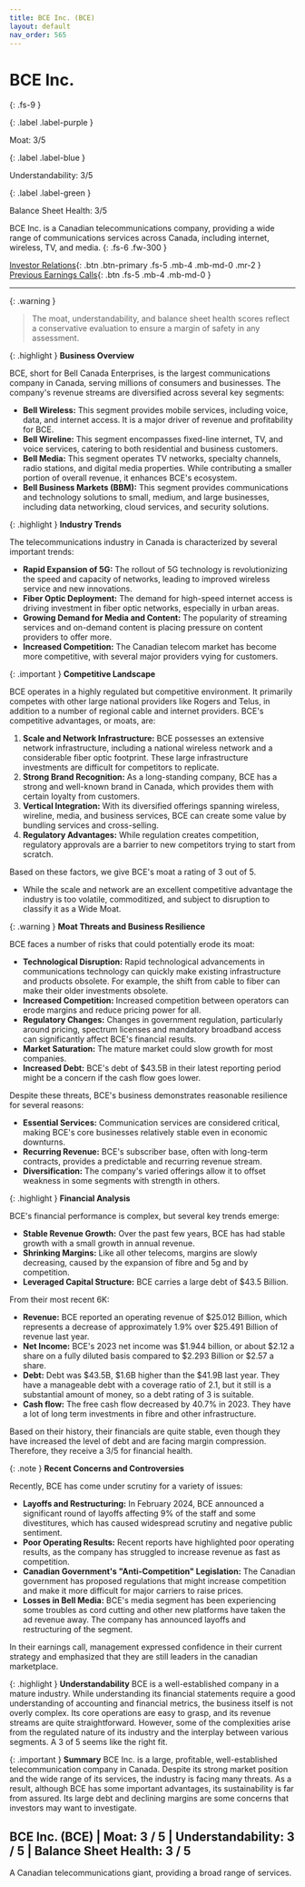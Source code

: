 ```yaml
---
title: BCE Inc. (BCE)
layout: default
nav_order: 565
---
```


# BCE Inc.
{: .fs-9 }

{: .label .label-purple }

Moat: 3/5

{: .label .label-blue }

Understandability: 3/5

{: .label .label-green }

Balance Sheet Health: 3/5

BCE Inc. is a Canadian telecommunications company, providing a wide range of communications services across Canada, including internet, wireless, TV, and media.
{: .fs-6 .fw-300 }

[Investor Relations](https://www.google.com/search?q=BCE+investor+relations){: .btn .btn-primary .fs-5 .mb-4 .mb-md-0 .mr-2 }
[Previous Earnings Calls](https://discountingcashflows.com/company/BCE/transcripts/){: .btn .fs-5 .mb-4 .mb-md-0 }

---

{: .warning }
>The moat, understandability, and balance sheet health scores reflect a conservative evaluation to ensure a margin of safety in any assessment.



{: .highlight }
**Business Overview**

BCE, short for Bell Canada Enterprises, is the largest communications company in Canada, serving millions of consumers and businesses. The company's revenue streams are diversified across several key segments:

*   **Bell Wireless:** This segment provides mobile services, including voice, data, and internet access. It is a major driver of revenue and profitability for BCE.
*   **Bell Wireline:** This segment encompasses fixed-line internet, TV, and voice services, catering to both residential and business customers.
*   **Bell Media:** This segment operates TV networks, specialty channels, radio stations, and digital media properties. While contributing a smaller portion of overall revenue, it enhances BCE's ecosystem.
*   **Bell Business Markets (BBM):** This segment provides communications and technology solutions to small, medium, and large businesses, including data networking, cloud services, and security solutions.

{: .highlight }
**Industry Trends**

The telecommunications industry in Canada is characterized by several important trends:

*   **Rapid Expansion of 5G:** The rollout of 5G technology is revolutionizing the speed and capacity of networks, leading to improved wireless service and new innovations.
*   **Fiber Optic Deployment:** The demand for high-speed internet access is driving investment in fiber optic networks, especially in urban areas.
*   **Growing Demand for Media and Content:** The popularity of streaming services and on-demand content is placing pressure on content providers to offer more.
*   **Increased Competition:** The Canadian telecom market has become more competitive, with several major providers vying for customers.

{: .important }
**Competitive Landscape**

BCE operates in a highly regulated but competitive environment. It primarily competes with other large national providers like Rogers and Telus, in addition to a number of regional cable and internet providers.
BCE's competitive advantages, or moats, are:

1.  **Scale and Network Infrastructure:** BCE possesses an extensive network infrastructure, including a national wireless network and a considerable fiber optic footprint. These large infrastructure investments are difficult for competitors to replicate.
2.  **Strong Brand Recognition:** As a long-standing company, BCE has a strong and well-known brand in Canada, which provides them with certain loyalty from customers.
3.  **Vertical Integration:** With its diversified offerings spanning wireless, wireline, media, and business services, BCE can create some value by bundling services and cross-selling.
4.  **Regulatory Advantages:** While regulation creates competition, regulatory approvals are a barrier to new competitors trying to start from scratch.

Based on these factors, we give BCE's moat a rating of 3 out of 5.
*   While the scale and network are an excellent competitive advantage the industry is too volatile, commoditized, and subject to disruption to classify it as a Wide Moat.

{: .warning }
**Moat Threats and Business Resilience**

BCE faces a number of risks that could potentially erode its moat:

*   **Technological Disruption:** Rapid technological advancements in communications technology can quickly make existing infrastructure and products obsolete. For example, the shift from cable to fiber can make their older investments obsolete.
*   **Increased Competition:** Increased competition between operators can erode margins and reduce pricing power for all.
*   **Regulatory Changes:** Changes in government regulation, particularly around pricing, spectrum licenses and mandatory broadband access can significantly affect BCE's financial results.
*   **Market Saturation:** The mature market could slow growth for most companies.
*  **Increased Debt:** BCE's debt of $43.5B in their latest reporting period might be a concern if the cash flow goes lower.

Despite these threats, BCE's business demonstrates reasonable resilience for several reasons:

*   **Essential Services:** Communication services are considered critical, making BCE's core businesses relatively stable even in economic downturns.
*   **Recurring Revenue:** BCE's subscriber base, often with long-term contracts, provides a predictable and recurring revenue stream.
*  **Diversification:** The company's varied offerings allow it to offset weakness in some segments with strength in others.

{: .highlight }
**Financial Analysis**

BCE's financial performance is complex, but several key trends emerge:

*   **Stable Revenue Growth:** Over the past few years, BCE has had stable growth with a small growth in annual revenue.
*   **Shrinking Margins:** Like all other telecoms, margins are slowly decreasing, caused by the expansion of fibre and 5g and by competition.
*   **Leveraged Capital Structure:** BCE carries a large debt of $43.5 Billion.

From their most recent 6K:

*   **Revenue:** BCE reported an operating revenue of $25.012 Billion, which represents a decrease of approximately 1.9% over $25.491 Billion of revenue last year.
*   **Net Income:** BCE's 2023 net income was $1.944 billion, or about $2.12 a share on a fully diluted basis compared to $2.293 Billion or $2.57 a share.
*   **Debt:**  Debt was $43.5B, $1.6B higher than the $41.9B last year. They have a manageable debt with a coverage ratio of 2.1, but it still is a substantial amount of money, so a debt rating of 3 is suitable.
*  **Cash flow:** The free cash flow decreased by 40.7% in 2023. They have a lot of long term investments in fibre and other infrastructure.

Based on their history, their financials are quite stable, even though they have increased the level of debt and are facing margin compression. Therefore, they receive a 3/5 for financial health.

{: .note }
**Recent Concerns and Controversies**

Recently, BCE has come under scrutiny for a variety of issues:

*  **Layoffs and Restructuring:** In February 2024, BCE announced a significant round of layoffs affecting 9% of the staff and some divestitures, which has caused widespread scrutiny and negative public sentiment.
*   **Poor Operating Results:** Recent reports have highlighted poor operating results, as the company has struggled to increase revenue as fast as competition.
*   **Canadian Government's "Anti-Competition" Legislation:** The Canadian government has proposed regulations that might increase competition and make it more difficult for major carriers to raise prices.
*  **Losses in Bell Media:** BCE's media segment has been experiencing some troubles as cord cutting and other new platforms have taken the ad revenue away. The company has announced layoffs and restructuring of the segment.

In their earnings call, management expressed confidence in their current strategy and emphasized that they are still leaders in the canadian marketplace.

{: .highlight }
**Understandability**
BCE is a well-established company in a mature industry. While understanding its financial statements require a good understanding of accounting and financial metrics, the business itself is not overly complex. Its core operations are easy to grasp, and its revenue streams are quite straightforward. However, some of the complexities arise from the regulated nature of its industry and the interplay between various segments. A 3 of 5 seems like the right fit.

{: .important }
**Summary**
BCE Inc. is a large, profitable, well-established telecommunication company in Canada. Despite its strong market position and the wide range of its services, the industry is facing many threats. As a result, although BCE has some important advantages, its sustainability is far from assured.
Its large debt and declining margins are some concerns that investors may want to investigate.

## BCE Inc. (BCE) | Moat: 3 / 5 | Understandability: 3 / 5 | Balance Sheet Health: 3 / 5
A Canadian telecommunications giant, providing a broad range of services.